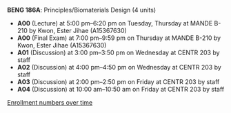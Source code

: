 **BENG 186A**: Principles/Biomaterials Design (4 units)

- **A00** (Lecture) at 5:00 pm–6:20 pm on Tuesday, Thursday at MANDE B-210 by Kwon, Ester Jihae (A15367630)
- **A00** (Final Exam) at 7:00 pm–9:59 pm on Thursday at MANDE B-210 by Kwon, Ester Jihae (A15367630)
- **A01** (Discussion) at 3:00 pm–3:50 pm on Wednesday at CENTR 203 by staff
- **A02** (Discussion) at 4:00 pm–4:50 pm on Wednesday at CENTR 203 by staff
- **A03** (Discussion) at 2:00 pm–2:50 pm on Friday at CENTR 203 by staff
- **A04** (Discussion) at 10:00 am–10:50 am on Friday at CENTR 203 by staff

[Enrollment numbers over time](./BENG186A.tsv)
